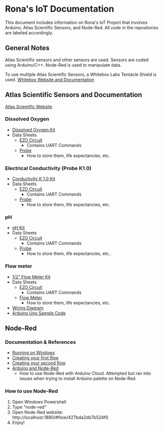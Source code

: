# Rona's IoT Documentation
This document includes information on Rona's IoT Project that involves Arduino, Atlas Scientific Sensors, and Node-Red. All code in the repositories are labeled accordingly. 


## General Notes

Atlas Scientific sensors and other sensors are used.
Sensors are coded using Arduino/C++.
Node-Red is used to manipulate data.

To use multiple Atlas Scientific Sensors, a Whitebox Labs Tentacle Shield is used. 
[Whitebox Website and Documentation](https://www.whiteboxes.ch/docs/tentacle/t1/#/)


## Atlas Scientific Sensors and Documentation
[Atlas Scientific Website](https://atlas-scientific.com/)

### Dissolved Oxygen
- [Dissolved Oxygen Kit](https://atlas-scientific.com/kits/dissolved-oxygen-kit/)
- Data Sheets
  - [EZO Circuit](https://files.atlas-scientific.com/DO_EZO_Datasheet.pdf)
     - Contains UART Commands
  - [Probe](https://files.atlas-scientific.com/LG_DO_probe.pdf)
     - How to store them, life expectancies, etc. 

### Electrical Conductivity (Probe K1.0)
- [Conductivity K 1.0 Kit](https://atlas-scientific.com/kits/conductivity-k-1-0-kit/)
- Data Sheets
  - [EZO Circuit](https://files.atlas-scientific.com/EC_EZO_Datasheet.pdf)
     - Contains UART Commands
  - [Probe](https://files.atlas-scientific.com/EC_K_1.0_probe.pdf)
     - How to store them, life expectancies, etc.

### pH
- [pH Kit](https://atlas-scientific.com/kits/ph-kit/)
- Data Sheets
  - [EZO Circuit](https://files.atlas-scientific.com/pH_EZO_Datasheet.pdf)
     - Contains UART Commands
  - [Probe](https://files.atlas-scientific.com/pH_probe.pdf)
     - How to store them, life expectancies, etc..

### Flow meter
- [1/2" Flow Meter Kit](https://atlas-scientific.com/kits/1-2-flow-meter-kit/)
- Data Sheets
  - [EZO Circuit](https://files.atlas-scientific.com/flow_EZO_Datasheet.pdf)
     - Contains UART Commands
  - [Flow Meter](https://files.atlas-scientific.com/1-2_flow_datasheet.pdf)
     - How to store them, life expectancies, etc.
- [Wiring Diagram](https://files.atlas-scientific.com/ezo-flow-wiringdiagram.pdf)
- [Arduino Uno Sample Code](https://files.atlas-scientific.com/Arduino-Uno-flow-sample-code.pdf)


## Node-Red
### Documentation & References
- [Running on Windows](https://nodered.org/docs/getting-started/windows#running-on-windows)
- [Creating your first flow](https://nodered.org/docs/tutorials/first-flow#next-steps)
- [Creating your second flow](https://nodered.org/docs/tutorials/second-flow)
- [Arduino and Node-Red](https://docs.arduino.cc/arduino-cloud/guides/node-red/)
   - How to use Node-Red with Arduino Cloud. Attempted but ran into issues when trying to install Arduino palette on Node-Red.  

### How to use Node-Red
1. Open Windows Powershell
2. Type "node-red"
3. Open Node-Red website: http://localhost:1880/#flow/427bda2db7b524f0
4. Enjoy!
